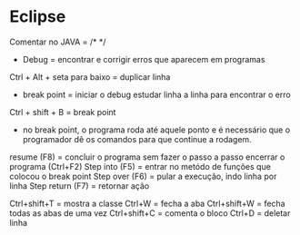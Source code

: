 # Eclipse 

Comentar no JAVA = /* */

- Debug = encontrar e corrigir erros que aparecem em programas 
 
Ctrl + Alt + seta para baixo = duplicar linha

- break point = iniciar o debug
              estudar linha a linha para encontrar o erro

Ctrl + shift + B = break point 

- no break point, o programa roda até aquele ponto e é necessário que o 
programador dê os comandos para que continue a rodagem.

resume (F8) = concluir o programa sem fazer o passo a passo
encerrar o programa (Ctrl+F2)
Step into (F5) = entrar no metódo de funções que colocou o break point
Step over (F6) = pular a execução, indo linha por linha 
Step return (F7) = retornar ação  


Ctrl+shift+T = mostra a classe
Ctrl+W = fecha a aba
Ctrl+shift+W = fecha todas as abas de uma vez
Ctrl+shift+C = comenta o bloco
Ctrl+D = deletar linha
